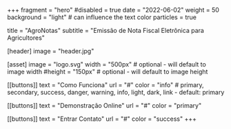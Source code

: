 +++
fragment = "hero"
#disabled = true
date = "2022-06-02"
weight = 50
background = "light" # can influence the text color
particles = true

title = "AgroNotas"
subtitle = "Emissão de Nota Fiscal Eletrônica para Agricultores"

[header]
  image = "header.jpg"

[asset]
  image = "logo.svg"
  width = "500px" # optional - will default to image width
  #height = "150px" # optional - will default to image height

[[buttons]]
  text = "Como Funciona"
  url = "#"
  color = "info" # primary, secondary, success, danger, warning, info, light, dark, link - default: primary

[[buttons]]
  text = "Demonstração Online"
  url = "#"
  color = "primary"

[[buttons]]
  text = "Entrar Contato"
  url = "#"
  color = "success"
+++
